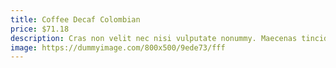 ```yaml
---
title: Coffee Decaf Colombian
price: $71.18
description: Cras non velit nec nisi vulputate nonummy. Maecenas tincidunt lacus at velit. Vivamus vel nulla eget eros elementum pellentesque.
image: https://dummyimage.com/800x500/9ede73/fff
---
```

